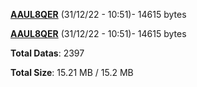 [**AAUL8QER**](/data/AAUL8QER.txt) (31/12/22 - 10:51)- 14615 bytes

[**AAUL8QER**](/data/AAUL8QER.txt) (31/12/22 - 10:51)- 14615 bytes

**Total Datas**: 2397

**Total Size**: 15.21 MB / 15.2 MB